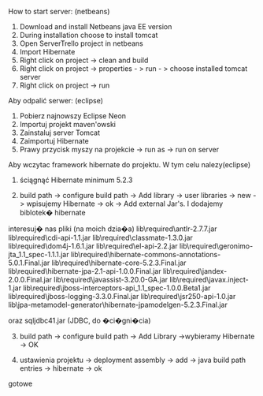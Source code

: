 How to start server: (netbeans)

1. Download and install Netbeans java EE version
2. During installation choose to install tomcat
3. Open ServerTrello project in netbeans
4. Import Hibernate
4. Right click on project -> clean and build
5. Right click on project -> properties - > run - > choose installed tomcat server
6. Right click on project -> run


Aby odpalić serwer: (eclipse)
1. Pobierz najnowszy Eclipse Neon
2. Importuj projekt maven'owski
3. Zainstaluj server Tomcat
4. Zaimportuj Hibernate
5. Prawy przycisk myszy na projekcie -> run as -> run on server


Aby wczytac framework hibernate do projektu.
W tym celu nalezy(eclipse)

1) ściągnąć Hibernate minimum 5.2.3

2) build path -> configure build path -> Add library -> user libraries -> new -> wpisujemy Hibernate -> ok -> Add external Jar's. I dodajemy biblotek� hibernate

interesuj� nas pliki (na moich dzia�a)
lib\required\antlr-2.7.7.jar
lib\required\cdi-api-1.1.jar
lib\required\classmate-1.3.0.jar
lib\required\dom4j-1.6.1.jar
lib\required\el-api-2.2.jar
lib\required\geronimo-jta_1.1_spec-1.1.1.jar
lib\required\hibernate-commons-annotations-5.0.1.Final.jar
lib\required\hibernate-core-5.2.3.Final.jar
lib\required\hibernate-jpa-2.1-api-1.0.0.Final.jar
lib\required\jandex-2.0.0.Final.jar
lib\required\javassist-3.20.0-GA.jar
lib\required\javax.inject-1.jar
lib\required\jboss-interceptors-api_1.1_spec-1.0.0.Beta1.jar
lib\required\jboss-logging-3.3.0.Final.jar
lib\required\jsr250-api-1.0.jar
lib\jpa-metamodel-generator\hibernate-jpamodelgen-5.2.3.Final.jar

oraz
sqljdbc41.jar (JDBC, do �ci�gni�cia)

3) build path -> configure build path -> Add Library ->wybieramy Hibernate -> OK

4) ustawienia projektu -> deployment assembly -> add -> java build path entries -> hibernate -> ok

gotowe
